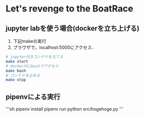 # Let's revenge to the BoatRace

## jupyter labを使う場合(dockerを立ち上げる)

1. 下記makeの実行
2. ブラウザで，localhost:5000にアクセス．

```sh
# jupyter付きコンテナを立てる
make start
# docker内にbashでアクセス
make bash
# コンテナを止める
make stop
```

## pipenvによる実行

'''sh
pipenv install
pipenv run python src/hogehoge.py
'''
